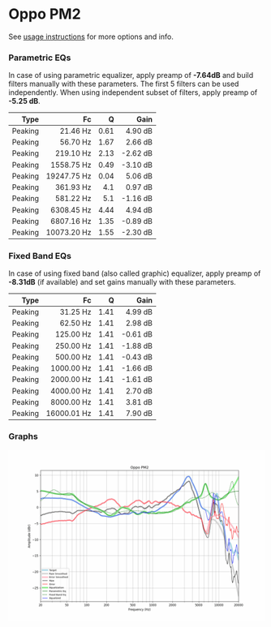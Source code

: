 # Oppo PM2
See [usage instructions](https://github.com/jaakkopasanen/AutoEq#usage) for more options and info.

### Parametric EQs
In case of using parametric equalizer, apply preamp of **-7.64dB** and build filters manually
with these parameters. The first 5 filters can be used independently.
When using independent subset of filters, apply preamp of **-5.25 dB**.

| Type    | Fc          |    Q | Gain     |
|--------:|------------:|-----:|---------:|
| Peaking | 21.46 Hz    | 0.61 | 4.90 dB  |
| Peaking | 56.70 Hz    | 1.67 | 2.66 dB  |
| Peaking | 219.10 Hz   | 2.13 | -2.62 dB |
| Peaking | 1558.75 Hz  | 0.49 | -3.10 dB |
| Peaking | 19247.75 Hz | 0.04 | 5.06 dB  |
| Peaking | 361.93 Hz   | 4.1  | 0.97 dB  |
| Peaking | 581.22 Hz   | 5.1  | -1.16 dB |
| Peaking | 6308.45 Hz  | 4.44 | 4.94 dB  |
| Peaking | 6807.16 Hz  | 1.35 | -0.89 dB |
| Peaking | 10073.20 Hz | 1.55 | -2.30 dB |

### Fixed Band EQs
In case of using fixed band (also called graphic) equalizer, apply preamp of **-8.31dB**
(if available) and set gains manually with these parameters.

| Type    | Fc          |    Q | Gain     |
|--------:|------------:|-----:|---------:|
| Peaking | 31.25 Hz    | 1.41 | 4.99 dB  |
| Peaking | 62.50 Hz    | 1.41 | 2.98 dB  |
| Peaking | 125.00 Hz   | 1.41 | -0.61 dB |
| Peaking | 250.00 Hz   | 1.41 | -1.88 dB |
| Peaking | 500.00 Hz   | 1.41 | -0.43 dB |
| Peaking | 1000.00 Hz  | 1.41 | -1.66 dB |
| Peaking | 2000.00 Hz  | 1.41 | -1.61 dB |
| Peaking | 4000.00 Hz  | 1.41 | 2.70 dB  |
| Peaking | 8000.00 Hz  | 1.41 | 3.81 dB  |
| Peaking | 16000.01 Hz | 1.41 | 7.90 dB  |

### Graphs
![](./Oppo%20PM2.png)